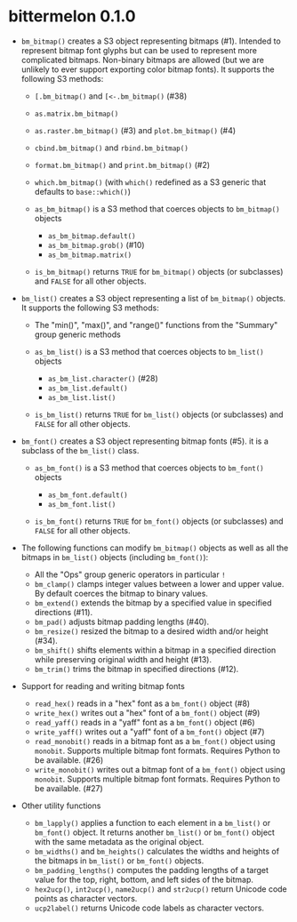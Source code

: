 bittermelon 0.1.0
=================

* `bm_bitmap()` creates a S3 object representing bitmaps (#1). 
   Intended to represent bitmap font glyphs but can be used
   to represent more complicated bitmaps.
   Non-binary bitmaps are allowed 
   (but we are unlikely to ever support exporting color bitmap fonts).
   It supports the following S3 methods:

  * `[.bm_bitmap()` and `[<-.bm_bitmap()` (#38)
  * `as.matrix.bm_bitmap()`
  * `as.raster.bm_bitmap()` (#3) and `plot.bm_bitmap()` (#4)
  * `cbind.bm_bitmap()` and `rbind.bm_bitmap()`
  * `format.bm_bitmap()` and `print.bm_bitmap()` (#2)
  * `which.bm_bitmap()` (with `which()` redefined as a S3 generic that defaults to `base::which()`)

  * `as_bm_bitmap()` is a S3 method that coerces objects to `bm_bitmap()` objects
  
    * `as_bm_bitmap.default()`
    * `as_bm_bitmap.grob()` (#10)
    * `as_bm_bitmap.matrix()`

  * `is_bm_bitmap()`  returns `TRUE` for `bm_bitmap()` objects (or subclasses)
    and `FALSE` for all other objects.

* `bm_list()` creates a S3 object representing a list of `bm_bitmap()` objects.
  It supports the following S3 methods:

  * The "min()", "max()", and "range()" functions from the "Summary" group generic methods

  * `as_bm_list()` is a S3 method that coerces objects to `bm_list()` objects

    * `as_bm_list.character()` (#28)
    * `as_bm_list.default()` 
    * `as_bm_list.list()` 

  * `is_bm_list()`  returns `TRUE` for `bm_list()` objects (or subclasses)
    and `FALSE` for all other objects.

* `bm_font()` creates a S3 object representing bitmap fonts (#5).
  it is a subclass of the `bm_list()` class.

  * `as_bm_font()` is a S3 method that coerces objects to `bm_font()` objects

    * `as_bm_font.default()`
    * `as_bm_font.list()` 

  * `is_bm_font()` returns `TRUE` for `bm_font()` objects (or subclasses)
    and `FALSE` for all other objects.

* The following functions can modify `bm_bitmap()` objects 
  as well as all the bitmaps in `bm_list()` objects (including `bm_font()`):

  * All the "Ops" group generic operators in particular `!`
  * `bm_clamp()` clamps integer values between a lower and upper value.
    By default coerces the bitmap to binary values.
  * `bm_extend()` extends the bitmap by a specified value in specified directions (#11).
  * `bm_pad()` adjusts bitmap padding lengths (#40).
  * `bm_resize()` resized the bitmap to a desired width and/or height (#34).
  * `bm_shift()` shifts elements within a bitmap in a specified direction
     while preserving original width and height (#13).
  * `bm_trim()` trims the bitmap in specified directions (#12).

* Support for reading and writing bitmap fonts

    * `read_hex()` reads in a "hex" font as a `bm_font()` object (#8)
    * `write_hex()` writes out a "hex" font of a `bm_font()` object (#9)
    * `read_yaff()` reads in a "yaff" font as a `bm_font()` object (#6)
    * `write_yaff()` writes out a "yaff" font of a `bm_font()` object (#7)
    * `read_monobit()` reads in a bitmap font as a `bm_font()` object using `monobit`.
      Supports multiple bitmap font formats.  Requires Python to be available. (#26)
    * `write_monobit()` writes out a bitmap font of a `bm_font()` object using `monobit`.
      Supports multiple bitmap font formats.  Requires Python to be available. (#27)

* Other utility functions

  * `bm_lapply()` applies a function to each element in a `bm_list()` or `bm_font()` object.
    It returns another `bm_list()` or `bm_font()` object with the same metadata as
    the original object.
  * `bm_widths()` and `bm_heights()` calculates the widths and heights of the bitmaps
    in `bm_list()` or `bm_font()` objects.
  * `bm_padding_lengths()` computes the padding lengths of a
    target value for the top, right, bottom, and left sides of the bitmap.
  * `hex2ucp()`, `int2ucp()`, `name2ucp()` and  `str2ucp()`
  return Unicode code points as character vectors.
  * `ucp2label()` returns Unicode code labels as character vectors.
